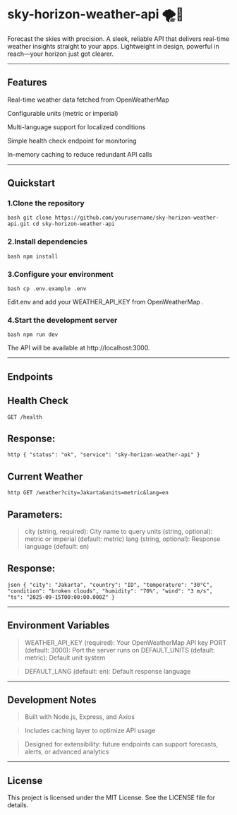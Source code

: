 # sky-horizon-weather-api 🌪️🍃
Forecast the skies with precision. A sleek, reliable API that delivers real-time weather insights straight to your apps. Lightweight in design, powerful in reach—your horizon just got clearer.

---

## Features

Real-time weather data fetched from OpenWeatherMap

Configurable units (metric or imperial)

Multi-language support for localized conditions

Simple health check endpoint for monitoring

In-memory caching to reduce redundant API calls

---

## Quickstart

### 1.Clone the repository

``bash
git clone https://github.com/yourusername/sky-horizon-weather-api.git
cd sky-horizon-weather-api
``

### 2.Install dependencies

``bash
npm install
``

### 3.Configure your environment

``bash
cp .env.example .env
``

Edit.env and add your WEATHER_API_KEY from OpenWeatherMap
.

### 4.Start the development server

``bash
npm run dev
``

The API will be available at http://localhost:3000.

----

## Endpoints

## Health Check
``
GET /health
``


## Response:
``http
{
  "status": "ok",
  "service": "sky-horizon-weather-api"
}
``

## Current Weather
``http
GET /weather?city=Jakarta&units=metric&lang=en
``

## Parameters:

> city (string, required): City name to query
> units (string, optional): metric or imperial (default: metric)
> lang (string, optional): Response language (default: en)

## Response:
``json
{
  "city": "Jakarta",
  "country": "ID",
  "temperature": "30°C",
  "condition": "broken clouds",
  "humidity": "70%",
  "wind": "3 m/s",
  "ts": "2025-09-15T00:00:00.000Z"
}
``

---

## Environment Variables

> WEATHER_API_KEY (required): Your OpenWeatherMap API key
> PORT (default: 3000): Port the server runs on
> DEFAULT_UNITS (default: metric): Default unit system

> DEFAULT_LANG (default: en): Default response language

---

## Development Notes

> Built with Node.js, Express, and Axios

> Includes caching layer to optimize API usage

> Designed for extensibility: future endpoints can support forecasts, alerts, or advanced analytics

---

## License

This project is licensed under the MIT License. See the LICENSE
 file for details.
